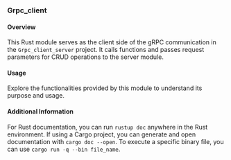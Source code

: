 ### Grpc_client 

#### Overview
This Rust module serves as the client side of the gRPC communication in the `Grpc_client_server` project. It calls functions and passes request parameters for CRUD operations to the server module.

#### Usage
Explore the functionalities provided by this module to understand its purpose and usage.

#### Additional Information
For Rust documentation, you can run `rustup doc` anywhere in the Rust environment. If using a Cargo project, you can generate and open documentation with `cargo doc --open`. To execute a specific binary file, you can use `cargo run -q --bin file_name`.
